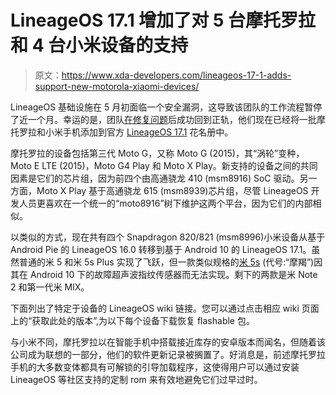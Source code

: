 # LineageOS 17.1 增加了对 5 台摩托罗拉和 4 台小米设备的支持

> 原文：<https://www.xda-developers.com/lineageos-17-1-adds-support-new-motorola-xiaomi-devices/>

LineageOS 基础设施在 5 月初面临一个安全漏洞，这导致该团队的工作流程暂停了近一个月。幸运的是，团队[在修复问题](https://www.xda-developers.com/lineageos-17-1-new-oneplus-samsung-xiaomi-motorola-server-hack-download/)后成功回到正轨，他们现在已经将一批摩托罗拉和小米手机添加到官方 [LineageOS 17.1](https://www.xda-developers.com/lineageos-17-1-android-10-officially-available/) 花名册中。

摩托罗拉的设备包括第三代 Moto G，又称 Moto G (2015)，其“涡轮”变种，Moto E LTE (2015)，Moto G4 Play 和 Moto X Play。新支持的设备之间的共同因素是它们的芯片组，因为前四个由高通骁龙 410 (msm8916) SoC 驱动。另一方面，Moto X Play 基于高通骁龙 615 (msm8939)芯片组，尽管 LineageOS 开发人员更喜欢在一个统一的“moto8916”树下维护这两个平台，因为它们的内部相似。

以类似的方式，现在共有四个 Snapdragon 820/821 (msm8996)小米设备从基于 Android Pie 的 LineageOS 16.0 转移到基于 Android 10 的 LineageOS 17.1。虽然普通的米 5 和米 5s Plus 实现了飞跃，但一款类似规格的[米 5s](https://forum.xda-developers.com/mi-5s) (代号:“摩羯”)因其在 Android 10 下的故障超声波指纹传感器而无法实现。剩下的两款是米 Note 2 和第一代米 MIX。

下面列出了特定于设备的 LineageOS wiki 链接。您可以通过点击相应 wiki 页面上的“获取此处的版本”,为以下每个设备下载恢复 flashable 包。

与小米不同，摩托罗拉以在智能手机中搭载接近库存的安卓版本而闻名，但随着该公司成为联想的一部分，他们的软件更新记录被搁置了。好消息是，前述摩托罗拉手机的大多数变体都具有可解锁的引导加载程序，这使得用户可以通过安装 LineageOS 等社区支持的定制 rom 来有效地避免它们过早过时。